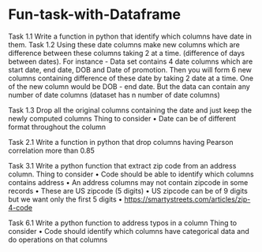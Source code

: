 # Fun-task-with-Dataframe
Task 1.1 Write a function in python that identify which columns have date in them.
Task 1.2 Using these date columns make new columns which are difference between these columns taking 2 at a time. (difference of days between dates). For instance - Data set contains 4 date columns which are start date, end date, DOB and Date of promotion. Then you will form 6 new columns containing difference of these date by taking 2 date at a time. One of the new column would be DOB - end date. But the data can contain any number of date columns (dataset has n number of date columns)
 
Task 1.3 Drop all the original columns containing the date and just keep the newly computed columns
Thing to consider
•	Date can be of different format throughout the column
 
Task 2.1 Write a function in python that drop columns having Pearson correlation more than 0.85
 
Task 3.1 Write a python function that extract zip code from an address column.
Thing to consider
•	Code should be able to identify which columns contains address
•	An address columns may not contain zipcode in some records
•	These are US zipcode (5 digits)
•	US zipcode can be of 9 digits but we want only the first 5 digits 
•	https://smartystreets.com/articles/zip-4-code
 
Task 6.1 Write a python function to address typos in a column 
Thing to consider
•	Code should identify which columns have categorical data and do operations on that columns
